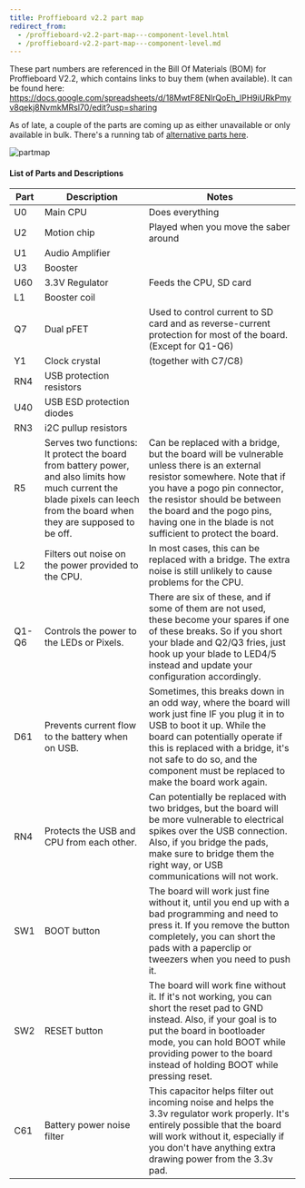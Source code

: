 ```yaml
---
title: Proffieboard v2.2 part map
redirect_from:
  - /proffieboard-v2.2-part-map---component-level.html
  - /proffieboard-v2.2-part-map---component-level.md
---
```

These part numbers are referenced in the Bill Of Materials (BOM) for Proffieboard V2.2, which contains links to buy them (when available).
It can be found here:
https://docs.google.com/spreadsheets/d/18MwtF8ENlrQoEh_lPH9iURkPmyv8qekj8NvmkMRsl70/edit?usp=sharing  

As of late, a couple of the parts are coming up as either unavailable or only available in bulk.
There's a running tab of [alternative parts here](proffieboard-v2.2-bom-alternative-parts.md).

![partmap](/images/partmap.jpg)

#### List of Parts and Descriptions
| Part | Description | Notes |
|---|---|---|
| U0   | Main CPU       | Does everything |
| U2   | Motion chip    | Played when you move the saber around |
| U1   | Audio Amplifier|
| U3   | Booster |
| U60  | 3.3V Regulator | Feeds the CPU, SD card |
| L1   | Booster coil |
| Q7   | Dual pFET | Used to control current to SD card and as reverse-current protection for most of the board. (Except for Q1-Q6) |
| Y1   | Clock crystal | (together with C7/C8) |
| RN4  | USB protection resistors |
| U40  | USB ESD protection diodes |
| RN3  | i2C pullup resistors |
| R5   | Serves two functions: It protect the board from battery power, and also limits how much current the blade pixels can leech from the board when they are supposed to be off.	| Can be replaced with a bridge, but the board will be vulnerable unless there is an external resistor somewhere. Note that if you have a pogo pin connector, the resistor should be between the board and the pogo pins, having one in the blade is not sufficient to protect the board. |
| L2   | Filters out noise on the power provided to the CPU. | In most cases, this can be replaced with a bridge. The extra noise is still unlikely to cause problems for the CPU. |
| Q1-Q6	| Controls the power to the LEDs or Pixels. | There are six of these, and if some of them are not used, these become your spares if one of these breaks. So if you short your blade and Q2/Q3 fries, just hook up your blade to LED4/5 instead and update your configuration accordingly. |
| D61  |	Prevents current flow to the battery when on USB. | Sometimes, this breaks down in an odd way, where the board will work just fine IF you plug it in to USB to boot it up. While the board can potentially operate if this is replaced with a bridge, it's not safe to do so, and the component must be replaced to make the board work again. |
| RN4  |	Protects the USB and CPU from each other. | Can potentially be replaced with two bridges, but the board will be more vulnerable to electrical spikes over the USB connection. Also, if you bridge the pads, make sure to bridge them the right way, or USB communications will not work. |
| SW1  | BOOT button | The board will work just fine without it, until you end up with a bad programming and need to press it. If you remove the button completely, you can short the pads with a paperclip or tweezers when you need to push it. |
| SW2  | RESET button |	The board will work fine without it. If it's not working, you can short the reset pad to GND instead. Also, if your goal is to put the board in bootloader mode, you can hold BOOT while providing power to the board instead of holding BOOT while pressing reset. |
| C61  | Battery power noise filter | This capacitor helps filter out incoming noise and helps the 3.3v regulator work properly. It's entirely possible that the board will work without it, especially if you don't have anything extra drawing power from the 3.3v pad. |


